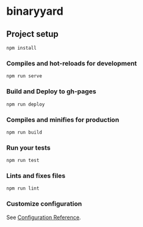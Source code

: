 # binaryyard

## Project setup
```
npm install
```

### Compiles and hot-reloads for development
```
npm run serve
```

### Build and Deploy to gh-pages
```
npm run deploy
```

### Compiles and minifies for production
```
npm run build
```

### Run your tests
```
npm run test
```

### Lints and fixes files
```
npm run lint
```

### Customize configuration
See [Configuration Reference](https://cli.vuejs.org/config/).
